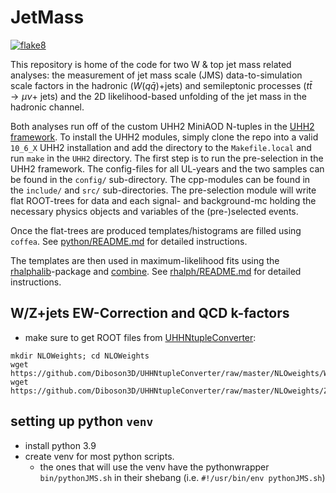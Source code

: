 # JetMass
[![flake8](https://github.com/UHH2/JetMass/actions/workflows/lint.yml/badge.svg)](https://github.com/UHH2/JetMass/actions/workflows/lint.yml)

This repository is home of the code for two W & top jet mass related analyses: the measurement of jet mass scale (JMS) data-to-simulation scale factors in the hadronic ($W(q\bar{q}$)+jets) and semileptonic processes ($t \bar{t} \rightarrow \mu \nu$+ jets)  and the 2D likelihood-based unfolding of the jet mass in the hadronic channel.

Both analyses run off of the custom UHH2 MiniAOD N-tuples in the [UHH2 framework](https://github.com/UHH2/UHH2). To install the UHH2 modules, simply clone the repo into a valid `10_6_X` UHH2 installation and add the directory to the `Makefile.local` and run `make` in the `UHH2` directory.
The first step is to run the pre-selection in the UHH2 framework. The config-files for all UL-years and the two samples can be found in the `config/` sub-directory. The cpp-modules can be found in the `include/` and `src/` sub-directories. The pre-selection module will write flat ROOT-trees for data and each signal- and background-mc holding the necessary physics objects and variables of the (pre-)selected events.

Once the flat-trees are produced templates/histograms are filled using `coffea`. See [python/README.md](python/README.md) for detailed instructions.  

The templates are then used in maximum-likelihood fits using the [rhalphalib](https://github.com/nsmith-/rhalphalib)-package and [combine](http://cms-analysis.github.io/HiggsAnalysis-CombinedLimit/). See [rhalph/README.md](rhalph/README.md) for detailed instructions.  

## W/Z+jets EW-Correction and QCD k-factors
- make sure to get ROOT files from 
[UHHNtupleConverter](https://github.com/Diboson3D/UHHNtupleConverter):

```
mkdir NLOWeights; cd NLOWeights
wget https://github.com/Diboson3D/UHHNtupleConverter/raw/master/NLOweights/WJetsCorr.root
wget https://github.com/Diboson3D/UHHNtupleConverter/raw/master/NLOweights/ZJetsCorr.root
```


## setting up python `venv`
- install python 3.9
- create venv for most python scripts.
  - the ones that will use the venv have the pythonwrapper `bin/pythonJMS.sh` in their shebang (i.e. `#!/usr/bin/env pythonJMS.sh`)
